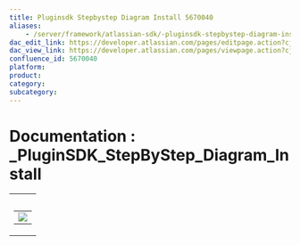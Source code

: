 ```yaml
---
title: Pluginsdk Stepbystep Diagram Install 5670040
aliases:
    - /server/framework/atlassian-sdk/-pluginsdk-stepbystep-diagram-install-5670040.html
dac_edit_link: https://developer.atlassian.com/pages/editpage.action?cjm=wozere&pageId=5670040
dac_view_link: https://developer.atlassian.com/pages/viewpage.action?cjm=wozere&pageId=5670040
confluence_id: 5670040
platform:
product:
category:
subcategory:
---
```

# Documentation : \_PluginSDK\_StepByStep\_Diagram\_Install

<table>
<colgroup>
<col style="width: 100%" />
</colgroup>
<tbody>
<tr class="odd">
<td><table>
<caption> </caption>
<tbody>
<tr class="odd">
<td><img src="/server/framework/atlassian-sdk/images/5865593.png" class="gliffy-macro-image" /></td>
</tr>
</tbody>
</table></td>
</tr>
</tbody>
</table>
















































































































































































































































































































